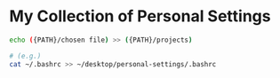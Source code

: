 # My Collection of Personal Settings

```sh
echo ({PATH}/chosen file) >> ({PATH}/projects)

# (e.g.)
cat ~/.bashrc >> ~/desktop/personal-settings/.bashrc
```